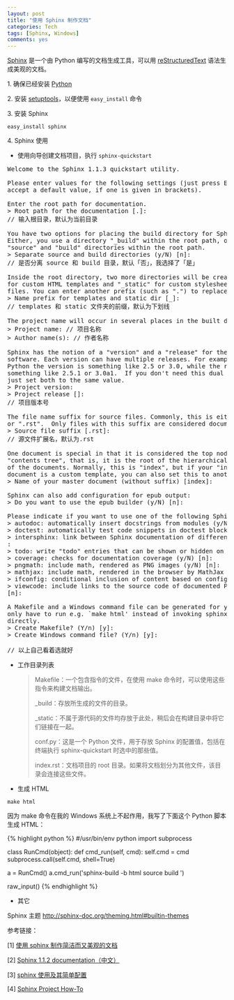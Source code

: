 ```yaml
---
layout: post
title: "使用 Sphinx 制作文档"
categories: Tech
tags: [Sphinx, Windows]
comments: yes
---
```


[Sphinx](http://sphinx-doc.org/) 是一个由 Python 编写的文档生成工具，可以用 [reStructuredText](http://wstudio.web.fc2.com/others/restructuredtext.html) 语法生成美观的文档。

1\. 确保已经安装 [Python](http://www.python.org/download/)

2\. 安装 [setuptools](https://pypi.python.org/pypi/setuptools)，以便使用 `easy_install` 命令

3\. 安装 Sphinx

`easy_install sphinx`

4\. Sphinx 使用

- 使用向导创建文档项目，执行 `sphinx-quickstart`

<pre>
Welcome to the Sphinx 1.1.3 quickstart utility.

Please enter values for the following settings (just press Enter to
accept a default value, if one is given in brackets).

Enter the root path for documentation.
> Root path for the documentation [.]:
// 输入根目录，默认为当前目录

You have two options for placing the build directory for Sphinx output.
Either, you use a directory "_build" within the root path, or you separate
"source" and "build" directories within the root path.
> Separate source and build directories (y/N) [n]:
// 是否分离 source 和 build 目录，默认「否」，我选择了「是」

Inside the root directory, two more directories will be created; "_templates"
for custom HTML templates and "_static" for custom stylesheets and other static
files. You can enter another prefix (such as ".") to replace the underscore.
> Name prefix for templates and static dir [_]:
// templates 和 static 文件夹的前缀，默认为下划线

The project name will occur in several places in the built documentation.
> Project name: // 项目名称
> Author name(s): // 作者名称

Sphinx has the notion of a "version" and a "release" for the
software. Each version can have multiple releases. For example, for
Python the version is something like 2.5 or 3.0, while the release is
something like 2.5.1 or 3.0a1.  If you don't need this dual structure,
just set both to the same value.
> Project version: 
> Project release []: 
// 项目版本号

The file name suffix for source files. Commonly, this is either ".txt"
or ".rst".  Only files with this suffix are considered documents.
> Source file suffix [.rst]:
// 源文件扩展名，默认为.rst

One document is special in that it is considered the top node of the
"contents tree", that is, it is the root of the hierarchical structure
of the documents. Normally, this is "index", but if your "index"
document is a custom template, you can also set this to another filename.
> Name of your master document (without suffix) [index]:

Sphinx can also add configuration for epub output:
> Do you want to use the epub builder (y/N) [n]:

Please indicate if you want to use one of the following Sphinx extensions:
> autodoc: automatically insert docstrings from modules (y/N) [n]:
> doctest: automatically test code snippets in doctest blocks (y/N) [n]:
> intersphinx: link between Sphinx documentation of different projects (y/N) [
:
> todo: write "todo" entries that can be shown or hidden on build (y/N) [n]:
> coverage: checks for documentation coverage (y/N) [n]:
> pngmath: include math, rendered as PNG images (y/N) [n]:
> mathjax: include math, rendered in the browser by MathJax (y/N) [n]:
> ifconfig: conditional inclusion of content based on config values (y/N) [n]:
> viewcode: include links to the source code of documented Python objects (y/N
[n]:

A Makefile and a Windows command file can be generated for you so that you
only have to run e.g. `make html' instead of invoking sphinx-build
directly.
> Create Makefile? (Y/n) [y]:
> Create Windows command file? (Y/n) [y]:

// 以上自己看着选就好
</pre>

- 工作目录列表

	> Makefile：一个包含指令的文件，在使用 make 命令时，可以使用这些指令来构建文档输出。
	>
	> _build：存放所生成的文件的目录。
	>
	>_static：不属于源代码的文件均存放于此处，稍后会在构建目录中将它们链接在一起。
	>
	> conf.py：这是一个 Python 文件，用于存放 Sphinx 的配置值，包括在终端执行 sphinx-quickstart 时选中的那些值。
	>
	> index.rst：文档项目的 root 目录。如果将文档划分为其他文件，该目录会连接这些文件。

- 生成 HTML

`make html`

因为 make 命令在我的 Windows 系统上不起作用，我写了下面这个 Python 脚本生成 HTML：

{% highlight python %}
#/usr/bin/env python
import subprocess
 
class RunCmd(object):
    def cmd_run(self, cmd):
        self.cmd = cmd
        subprocess.call(self.cmd, shell=True)
 
a = RunCmd()
a.cmd_run('sphinx-build -b html source build ')

raw_input()
{% endhighlight %}

- 其它

Sphinx 主题 <http://sphinx-doc.org/theming.html#builtin-themes>

参考链接：

[1]  [使用 sphinx 制作简洁而又美观的文档](http://www.ibm.com/developerworks/cn/opensource/os-sphinx-documentation/)

[2]  [Sphinx 1.1.2 documentation（中文）](http://sphinx-doc-zh.readthedocs.org/en/latest/)

[3]  [sphinx 使用及其简单配置](http://www.wlog.cn/geek/first-steps-with-sphinx.html)

[4]  [Sphinx Project How-To](https://code.google.com/p/pymotwcn/wiki/SphinxprojectHowto)